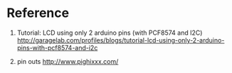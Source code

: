 
# Reference


1. Tutorial: LCD using only 2 arduino pins (with PCF8574 and I2C)
http://garagelab.com/profiles/blogs/tutorial-lcd-using-only-2-arduino-pins-with-pcf8574-and-i2c

2. pin outs
http://www.pighixxx.com/

